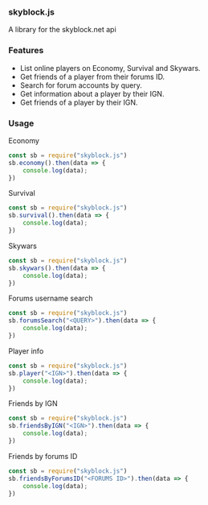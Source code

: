 ### skyblock.js
A library for the skyblock.net api

### Features
- List online players on Economy, Survival and Skywars.
- Get friends of a player from their forums ID.
- Search for forum accounts by query.
- Get information about a player by their IGN.
- Get friends of a player by their IGN.

### Usage

Economy
```js
const sb = require("skyblock.js")
sb.economy().then(data => {
    console.log(data);
})
```
Survival
```js
const sb = require("skyblock.js")
sb.survival().then(data => {
    console.log(data);
})
```
Skywars
```js
const sb = require("skyblock.js")
sb.skywars().then(data => {
    console.log(data);
})
```

Forums username search
```js
const sb = require("skyblock.js")
sb.forumsSearch("<QUERY>").then(data => {
    console.log(data);
})
```
Player info
```js
const sb = require("skyblock.js")
sb.player("<IGN>").then(data => {
    console.log(data);
})
```
Friends by IGN
```js
const sb = require("skyblock.js")
sb.friendsByIGN("<IGN>").then(data => {
    console.log(data);
})
```
Friends by forums ID
```js
const sb = require("skyblock.js")
sb.friendsByForumsID("<FORUMS ID>").then(data => {
    console.log(data);
})
```